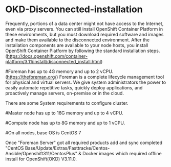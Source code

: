 # OKD-Disconnected-installation  
Frequently, portions of a data center might not have access to the Internet, even via proxy servers. You can still install OpenShift Container Platform in these environments, but you must download required software and images and make them available to the disconnected environment.  After the installation components are available to your node hosts, you install OpenShift Container Platform by following the standard installation steps. 
(https://docs.openshift.com/container-platform/3.11/install/disconnected_install.html)

#Foreman has up to 4G memory and up to 2 vCPU. (https://theforeman.org/)
Foreman is a complete lifecycle management tool for physical and virtual servers. We give system administrators the power to easily automate repetitive tasks, quickly deploy applications, and proactively manage servers, on-premise or in the cloud.

There are some System requirements to configure cluster.

#Master node has up to 16G memory and up to 4 vCPU.

#Compute node has up to 8G memory and up to 1 vCPU.

#On all nodes, base OS is CentOS 7

Once "Foreman Server" got all required products add and sync completed "CentOS Base/Update/Extras/Fasttracke/Centos-Ansible/Openshift311/CentosPlus" & Docker images which required offline install for OpenShift(OKD) V3.11.0.


